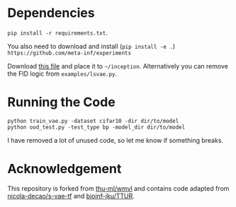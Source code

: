 # Dependencies

`pip install -r requirements.txt`.

You also need to download and install (`pip install -e .`) `https://github.com/meta-inf/experiments`

Download [this file](http://ml.cs.tsinghua.edu.cn/~ziyu/static/ood/classify_image_graph_def.pb) and place it to `~/inception`. Alternatively you can remove the FID logic from `examples/lsvae.py`.

# Running the Code

```
python train_vae.py -dataset cifar10 -dir dir/to/model
python ood_test.py -test_type bp -model_dir dir/to/model
```

I have removed a lot of unused code, so let me know if something breaks.

# Acknowledgement

This repository is forked from [thu-ml/wmvl](http://github.com/thu-ml/wmvl) and contains code adapted from [nicola-decao/s-vae-tf](https://github.com/nicola-decao/s-vae-tf) and [bioinf-jku/TTUR](https://github.com/bioinf-jku/TTUR).

